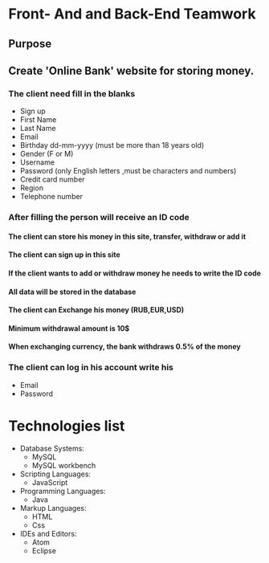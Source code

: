   # Front- And and Back-End Teamwork
 
 ## Purpose 
 ## Create 'Online Bank' website for storing money.

### The client need fill in the blanks 
   - Sign up
   - First Name
   - Last Name 
   - Email
   - Birthday  dd-mm-yyyy (must be more than 18 years old)
   - Gender (F or M)
   - Username 
   - Password (only English letters ,must be characters and numbers)
   - Credit card number
   - Region 
   - Telephone number


### Аfter filling the person will receive an ID code

#### The client can store his money in this site, transfer, withdraw or add it

#### The client can sign up in this site 

#### If the client wants to add  or withdraw  money he needs to write the ID code

#### Аll data will be stored in the database
 
#### The client can Exchange his money (RUB,EUR,USD)

#### Minimum withdrawal amount is 10$

#### When exchanging currency, the bank withdraws 0.5% of the money

### The client can log in his account write his
   - Email
   - Password 
   
# Technologies list
  - Database Systems:
     - MySQL
     - MySQL workbench
  - Scripting Languages:
     - JavaScript 
  - Programming Languages:
     - Java
  - Markup Languages:
     - HTML
     - Css
  - IDEs and Editors:
     - Atom
     - Eclipse
